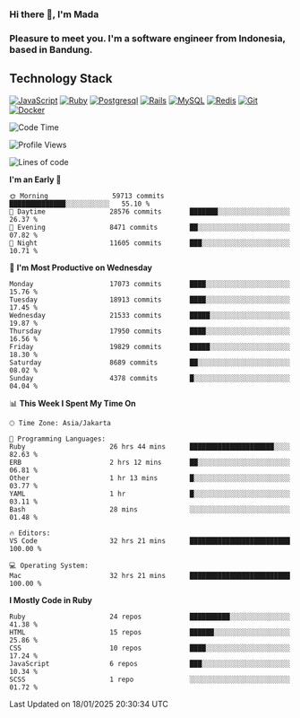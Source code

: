 ### Hi there 👋, I'm Mada
### Pleasure to meet you. I'm a software engineer from Indonesia, based in Bandung.

## Technology Stack

[![JavaScript](https://img.shields.io/badge/-JavaScript-%23F7DF1C?style=flat-square&logo=javascript&logoColor=000000&labelColor=%23F7DF1C&color=%23FFCE5A)](https://www.javascript.com/)
[![Ruby](https://img.shields.io/badge/Ruby-CC342D?style=flat-square&logo=ruby&logoColor=white)](https://www.ruby-lang.org/en/)
[![Postgresql](https://img.shields.io/badge/PostgreSQL-316192?style=flat-square&logo=postgresql&logoColor=ffffff)](https://www.postgresql.org/)
[![Rails](https://img.shields.io/badge/Ruby_on_Rails-CC0000?style=flat-square&logo=ruby-on-rails&logoColor=white)](https://rubyonrails.org/)
[![MySQL](https://img.shields.io/badge/-MySQL-4479A1?style=flat-square&logo=MySQL&logoColor=ffffff)](https://www.mysql.com/)
[![Redis](https://img.shields.io/badge/-Redis-DC382D?style=flat-square&logo=Redis&logoColor=ffffff)](https://redis.io/)
[![Git](https://img.shields.io/badge/-Git-%23F05032?style=flat-square&logo=git&logoColor=%23ffffff)](https://git-scm.com/)
[![Docker](https://img.shields.io/badge/-Docker-2496ED?style=flat-square&logo=docker&logoColor=ffffff)](https://www.docker.com/)
<!--
**madaarya/madaarya** is a ✨ _special_ ✨ repository because its `README.md` (this file) appears on your GitHub profile.

Here are some ideas to get you started:

- 🔭 I’m currently working on ...
- 🌱 I’m currently learning ...
- 👯 I’m looking to collaborate on ...
- 🤔 I’m looking for help with ...
- 💬 Ask me about ...
- 📫 How to reach me: ...
- 😄 Pronouns: ...
- ⚡ Fun fact: ...
-->
<!--START_SECTION:waka-->
![Code Time](http://img.shields.io/badge/Code%20Time-6%2C912%20hrs%2052%20mins-blue)

![Profile Views](http://img.shields.io/badge/Profile%20Views-0-blue)

![Lines of code](https://img.shields.io/badge/From%20Hello%20World%20I%27ve%20Written-46.0%20million%20lines%20of%20code-blue)

**I'm an Early 🐤** 

```text
🌞 Morning                59713 commits       ██████████████░░░░░░░░░░░   55.10 % 
🌆 Daytime                28576 commits       ███████░░░░░░░░░░░░░░░░░░   26.37 % 
🌃 Evening                8471 commits        ██░░░░░░░░░░░░░░░░░░░░░░░   07.82 % 
🌙 Night                  11605 commits       ███░░░░░░░░░░░░░░░░░░░░░░   10.71 % 
```
📅 **I'm Most Productive on Wednesday** 

```text
Monday                   17073 commits       ████░░░░░░░░░░░░░░░░░░░░░   15.76 % 
Tuesday                  18913 commits       ████░░░░░░░░░░░░░░░░░░░░░   17.45 % 
Wednesday                21533 commits       █████░░░░░░░░░░░░░░░░░░░░   19.87 % 
Thursday                 17950 commits       ████░░░░░░░░░░░░░░░░░░░░░   16.56 % 
Friday                   19829 commits       █████░░░░░░░░░░░░░░░░░░░░   18.30 % 
Saturday                 8689 commits        ██░░░░░░░░░░░░░░░░░░░░░░░   08.02 % 
Sunday                   4378 commits        █░░░░░░░░░░░░░░░░░░░░░░░░   04.04 % 
```


📊 **This Week I Spent My Time On** 

```text
🕑︎ Time Zone: Asia/Jakarta

💬 Programming Languages: 
Ruby                     26 hrs 44 mins      █████████████████████░░░░   82.63 % 
ERB                      2 hrs 12 mins       ██░░░░░░░░░░░░░░░░░░░░░░░   06.81 % 
Other                    1 hr 13 mins        █░░░░░░░░░░░░░░░░░░░░░░░░   03.77 % 
YAML                     1 hr                █░░░░░░░░░░░░░░░░░░░░░░░░   03.11 % 
Bash                     28 mins             ░░░░░░░░░░░░░░░░░░░░░░░░░   01.48 % 

🔥 Editors: 
VS Code                  32 hrs 21 mins      █████████████████████████   100.00 % 

💻 Operating System: 
Mac                      32 hrs 21 mins      █████████████████████████   100.00 % 
```

**I Mostly Code in Ruby** 

```text
Ruby                     24 repos            ██████████░░░░░░░░░░░░░░░   41.38 % 
HTML                     15 repos            ██████░░░░░░░░░░░░░░░░░░░   25.86 % 
CSS                      10 repos            ████░░░░░░░░░░░░░░░░░░░░░   17.24 % 
JavaScript               6 repos             ███░░░░░░░░░░░░░░░░░░░░░░   10.34 % 
SCSS                     1 repo              ░░░░░░░░░░░░░░░░░░░░░░░░░   01.72 % 
```




 Last Updated on 18/01/2025 20:30:34 UTC
<!--END_SECTION:waka-->
